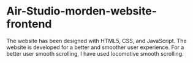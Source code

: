 # Air-Studio-morden-website-frontend
The website has been designed with HTML5, CSS, and JavaScript.
The website is developed for a better and smoother user experience. For a better user smooth scrolling, I have used locomotive smooth scrolling. 
